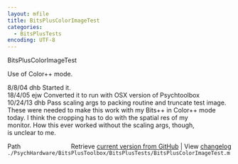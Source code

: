```yaml
---
layout: mfile
title: BitsPlusColorImageTest
categories:
  - BitsPlusTests
encoding: UTF-8
---
```


BitsPlusColorImageTest  

Use of Color++ mode.  

8/8/04  dhb     Started it.  
18/4/05   ejw     Converted it to run with OSX version of Psychtoolbox  
10/24/13  dhb     Pass scaling args to packing routine and truncate test image.  
                  These were needed to make this work with my Bits++ in Color++ mode  
                  today.  I think the cropping has to do with the spatial res of my  
                  monitor.  How this ever worked without the scaling args, though,  
                  is unclear to me.  


<div class="code_header" style="text-align:right;">
  <span style="float:left;">Path&nbsp;&nbsp;</span> <span class="counter">Retrieve <a href=
  "https://raw.github.com/Psychtoolbox-3/Psychtoolbox-3/beta/./PsychHardware/BitsPlusToolbox/BitsPlusTests/BitsPlusColorImageTest.m">current version from GitHub</a> | View <a href=
  "https://github.com/Psychtoolbox-3/Psychtoolbox-3/commits/beta/./PsychHardware/BitsPlusToolbox/BitsPlusTests/BitsPlusColorImageTest.m">changelog</a></span>
</div>
<div class="code">
  <code>./PsychHardware/BitsPlusToolbox/BitsPlusTests/BitsPlusColorImageTest.m</code>
</div>

